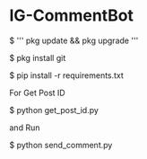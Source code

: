 # IG-CommentBot

$ '''
pkg update && pkg upgrade
'''

$ pkg install git

$ pip install -r requirements.txt

For Get Post ID 

$ python get_post_id.py

and Run

$ python send_comment.py

